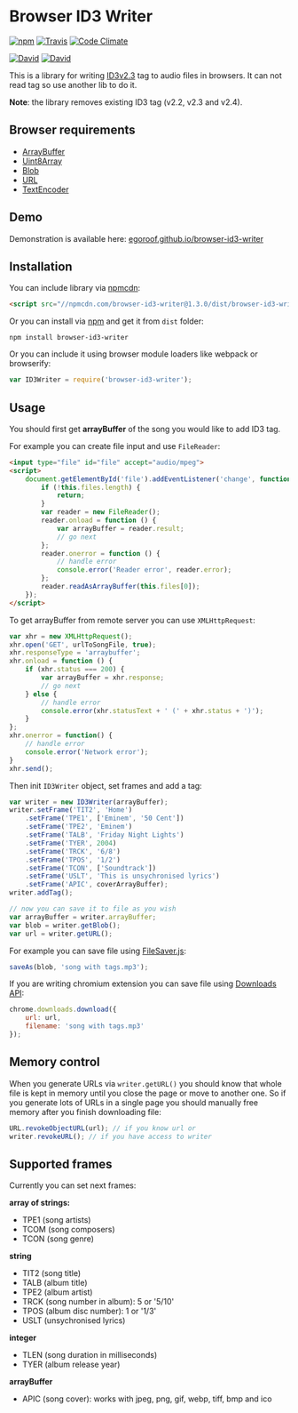 # Browser ID3 Writer

[![npm](https://img.shields.io/npm/v/browser-id3-writer.svg?style=flat-square)](https://www.npmjs.com/package/browser-id3-writer)
[![Travis](https://img.shields.io/travis/egoroof/browser-id3-writer.svg?style=flat-square)](https://travis-ci.org/egoroof/browser-id3-writer)
[![Code Climate](https://img.shields.io/codeclimate/coverage/github/egoroof/browser-id3-writer.svg?style=flat-square)](https://codeclimate.com/github/egoroof/browser-id3-writer/coverage)

[![David](https://img.shields.io/david/egoroof/browser-id3-writer.svg?style=flat-square)](https://david-dm.org/egoroof/browser-id3-writer)
[![David](https://img.shields.io/david/dev/egoroof/browser-id3-writer.svg?style=flat-square)](https://david-dm.org/egoroof/browser-id3-writer#info=devDependencies)

This is a library for writing [ID3v2.3](http://id3.org/id3v2.3.0)
tag to audio files in browsers.
It can not read tag so use another lib to do it.

**Note**: the library removes existing ID3 tag (v2.2, v2.3 and v2.4).

## Browser requirements
- [ArrayBuffer](https://developer.mozilla.org/en-US/docs/Web/JavaScript/Reference/Global_Objects/ArrayBuffer)
- [Uint8Array](https://developer.mozilla.org/en-US/docs/Web/JavaScript/Reference/Global_Objects/Uint8Array)
- [Blob](https://developer.mozilla.org/en-US/docs/Web/API/Blob)
- [URL](https://developer.mozilla.org/en-US/docs/Web/API/URL)
- [TextEncoder](https://developer.mozilla.org/en-US/docs/Web/API/TextEncoder)

## Demo

Demonstration is available here: [egoroof.github.io/browser-id3-writer](https://egoroof.github.io/browser-id3-writer/)

## Installation

You can include library via [npmcdn](https://npmcdn.com/):

```html
<script src="//npmcdn.com/browser-id3-writer@1.3.0/dist/browser-id3-writer.min.js"></script>
```

Or you can install via [npm](https://www.npmjs.com/) and get it from `dist` folder:

```
npm install browser-id3-writer
```

Or you can include it using browser module loaders like webpack or browserify:

```js
var ID3Writer = require('browser-id3-writer');
```

## Usage

You should first get **arrayBuffer** of the song you would like to add ID3 tag.

For example you can create file input and use `FileReader`:

```html
<input type="file" id="file" accept="audio/mpeg">
<script>
    document.getElementById('file').addEventListener('change', function () {
        if (!this.files.length) {
            return;
        }
        var reader = new FileReader();
        reader.onload = function () {
            var arrayBuffer = reader.result;
            // go next
        };
        reader.onerror = function () {
            // handle error
            console.error('Reader error', reader.error);
        };
        reader.readAsArrayBuffer(this.files[0]);
    });
</script>
```

To get arrayBuffer from remote server you can use `XMLHttpRequest`:

```js
var xhr = new XMLHttpRequest();
xhr.open('GET', urlToSongFile, true);
xhr.responseType = 'arraybuffer';
xhr.onload = function () {
    if (xhr.status === 200) {
        var arrayBuffer = xhr.response;
        // go next
    } else {
        // handle error
        console.error(xhr.statusText + ' (' + xhr.status + ')');
    }
};
xhr.onerror = function() {
    // handle error
    console.error('Network error');
}
xhr.send();
```

Then init `ID3Writer` object, set frames and add a tag:

```js
var writer = new ID3Writer(arrayBuffer);
writer.setFrame('TIT2', 'Home')
    .setFrame('TPE1', ['Eminem', '50 Cent'])
    .setFrame('TPE2', 'Eminem')
    .setFrame('TALB', 'Friday Night Lights')
    .setFrame('TYER', 2004)
    .setFrame('TRCK', '6/8')
    .setFrame('TPOS', '1/2')
    .setFrame('TCON', ['Soundtrack'])
    .setFrame('USLT', 'This is unsychronised lyrics')
    .setFrame('APIC', coverArrayBuffer);
writer.addTag();

// now you can save it to file as you wish
var arrayBuffer = writer.arrayBuffer;
var blob = writer.getBlob();
var url = writer.getURL();
```

For example you can save file using [FileSaver.js](https://github.com/eligrey/FileSaver.js/):

```js
saveAs(blob, 'song with tags.mp3');
```

If you are writing chromium extension you can save file using
[Downloads API](https://developer.chrome.com/extensions/downloads):

```js
chrome.downloads.download({
    url: url,
    filename: 'song with tags.mp3'
});
```

## Memory control

When you generate URLs via `writer.getURL()` you should know
that whole file is kept in memory until you close the page or move to another one.
So if you generate lots of URLs in a single page you should manually free memory
after you finish downloading file:

```js
URL.revokeObjectURL(url); // if you know url or
writer.revokeURL(); // if you have access to writer
```

## Supported frames

Currently you can set next frames:

**array of strings:**

- TPE1 (song artists)
- TCOM (song composers)
- TCON (song genre)

**string**

- TIT2 (song title)
- TALB (album title)
- TPE2 (album artist)
- TRCK (song number in album): 5 or '5/10'
- TPOS (album disc number): 1 or '1/3'
- USLT (unsychronised lyrics)

**integer**

- TLEN (song duration in milliseconds)
- TYER (album release year)

**arrayBuffer**

- APIC (song cover): works with jpeg, png, gif, webp, tiff, bmp and ico
